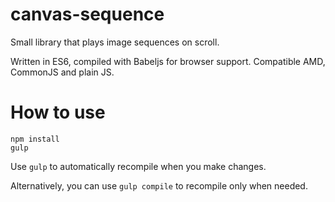 # canvas-sequence
Small library that plays image sequences on scroll.

Written in ES6, compiled with Babeljs for browser support. Compatible AMD, CommonJS and plain JS.

# How to use
```
npm install
gulp
```

Use `gulp` to automatically recompile when you make changes.

Alternatively, you can use `gulp compile` to recompile only when needed.

